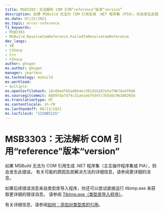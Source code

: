 ```yaml
---
title: MSB3303：无法解析 COM 引用“reference”版本“version”
description: 如果 MSBuild 无法为 COM 引用生成 .NET 程序集 (PIA)，则会发生此错误。
ms.date: 07/22/2021
ms.topic: error-reference
f1_keywords:
- MSB3303
- MSBuild.ResolveComReference.FailedToResolveComReference
dev_langs:
- VB
- CSharp
- C++
- FSharp
author: ghogen
ms.author: ghogen
manager: jmartens
ms.technology: msbuild
ms.workload:
- multiple
ms.openlocfilehash: 1dc0bedf85ad6b4ec581d1b107a5e79678a4f0d6
ms.sourcegitcommit: 68897da7d74c31ae1ebf5d47c7b5ddc9b108265b
ms.translationtype: HT
ms.contentlocale: zh-CN
ms.lasthandoff: 08/13/2021
ms.locfileid: "122085125"
---
```

# <a name="msb3303-could-not-resolve-com-reference-reference-version-version"></a>MSB3303：无法解析 COM 引用“reference”版本“version”

如果 MSBuild 无法为 COM 引用生成 .NET 程序集（主互操作程序集或 PIA），则会发生此错误。 有关可能的原因及其解决方法的详细信息，请参阅更详细的消息。

如果后续错误消息来自类型库导入程序，你还可以尝试直接运行 tlbimp.exe 来获取更详细的错误消息。 请参阅 [TlbImp.exe（类型库导入程序）](/dotnet/framework/tools/tlbimp-exe-type-library-importer)。

有关详细信息，请参阅[如何：添加对类型库的引用](/dotnet/framework/interop/how-to-add-references-to-type-libraries)。
